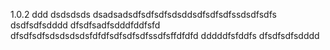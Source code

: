 1.0.2
ddd
dsdsdsds
dsadsadsdfsdfsdfsdsddsdfsdfsdfssdsdfsdfs
dsdfsdfsdddd
dfsdfsadfsdddfddfsfd
dfsdfsdfsdsdsdsdsfdfdfsdfsdfsdfssdfsffdfdfd
dddddfsfddfs
dfsdfsdfsdddd
